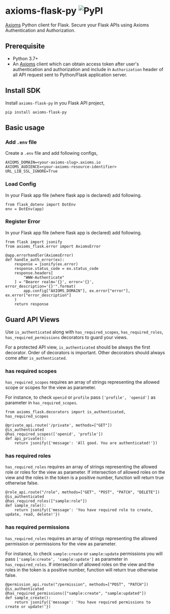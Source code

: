 # axioms-flask-py ![PyPI](https://img.shields.io/pypi/v/axioms-flask-py)
[Axioms](https://axioms.io) Python client for Flask. Secure your Flask APIs using Axioms Authentication and Authorization.

## Prerequisite

* Python 3.7+
* An [Axioms](https://axioms.io) client which can obtain access token after user's authentication and authorization and include in `Authorization` header of all API request sent to Python/Flask application server.

## Install SDK
Install `axioms-flask-py` in you Flask API project,

```
pip install axioms-flask-py
```

## Basic usage

### Add `.env` file
Create a `.env` file and add following configs,

```
AXIOMS_DOMAIN=<your-axioms-slug>.axioms.io
AXIOMS_AUDIENCE=<your-axioms-resource-identifier>
URL_LIB_SSL_IGNORE=True
```

### Load Config
In your Flask app file (where flask app is declared) add following.

```
from flask_dotenv import DotEnv
env = DotEnv(app)
```

### Register Error
In your Flask app file (where flask app is declared) add following.

```
from flask import jsonify
from axioms_flask.error import AxiomsError

@app.errorhandler(AxiomsError)
def handle_auth_error(ex):
    response = jsonify(ex.error)
    response.status_code = ex.status_code
    response.headers[
        "WWW-Authenticate"
    ] = "Bearer realm='{}', error='{}', error_description='{}'".format(
        app.config["AXIOMS_DOMAIN"], ex.error["error"], ex.error["error_description"]
    )
    return response
```

## Guard API Views
Use `is_authenticated` along with `has_required_scopes`, `has_required_roles`, `has_required_permissions` decorators to guard your views. 

For a protected API view, `is_authenticated` should be always the 
first decorator. Order of decorators is important. Other decorators should
always come after `is_authenticated`.

### has required scopes
`has_required_scopes` requires an array of strings representing the allowed scope or scopes for the view as parameter.

For instance, to check `openid` or `profile` pass `['profile', 'openid']` as parameter in `has_required_scopes`.


```
from axioms_flask.decorators import is_authenticated, has_required_scopes

@private_api.route('/private', methods=["GET"])
@is_authenticated
@has_required_scopes(['openid', 'profile'])
def api_private():
    return jsonify({'message': 'All good. You are authenticated!'})
```

### has required roles
`has_required_roles` requires an array of strings representing the allowed role or roles for the view as parameter. If intersection of allowed roles on the view and the roles in the token is a positive number, function will return true otherwise false.

```
@role_api.route("/role", methods=["GET", "POST", "PATCH", "DELETE"])
@is_authenticated
@has_required_roles(["sample:role"])
def sample_role():
    return jsonify({'message': 'You have required role to create, update, read, delete!'})
```

### has required permissions
`has_required_roles` requires an array of strings representing the allowed permission or permissions for the view as parameter.

For instance, to check `sample:create` or `sample:update` permissions you will pass `['sample:create', 'sample:update']` as parameter in `has_required_roles`. If intersection of allowed roles on the view and the roles in the token is a positive number, function will return true otherwise false.

```
@permission_api.route("/permission", methods=["POST", "PATCH"])
@is_authenticated
@has_required_permissions(["sample:create", "sample:updated"])
def sample_create():
    return jsonify({'message': 'You have required permissions to create or update!'})
```